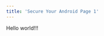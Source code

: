```yaml
---
title: 'Secure Your Android Page 1'
---
```


<div class="" markdown="1" style="background-image: url('/user/pages/12.secure-your-android-page-1/secureyourandroid.png'); background-repeat: norepeat; background-size: contain;" >

Hello world!!!

</div>